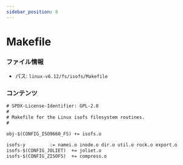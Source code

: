 ```yaml
---
sidebar_position: 8
---
```

# Makefile

### ファイル情報

- パス: `linux-v6.12/fs/isofs/Makefile`

### コンテンツ

```txt
# SPDX-License-Identifier: GPL-2.0
#
# Makefile for the Linux isofs filesystem routines.
#

obj-$(CONFIG_ISO9660_FS) += isofs.o

isofs-y 		:= namei.o inode.o dir.o util.o rock.o export.o
isofs-$(CONFIG_JOLIET)	+= joliet.o
isofs-$(CONFIG_ZISOFS)	+= compress.o

```
